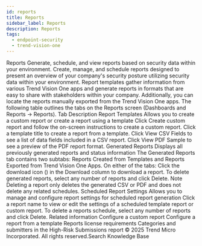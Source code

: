 ```yaml
---
id: reports
title: Reports
sidebar_label: Reports
description: Reports
tags:
  - endpoint-security
  - trend-vision-one
---
```


 Reports Generate, schedule, and view reports based on security data within your environment. Create, manage, and schedule reports designed to present an overview of your company's security posture utilizing security data within your environment. Report templates gather information from various Trend Vision One apps and generate reports in formats that are easy to share with stakeholders within your company. Additionally, you can locate the reports manually exported from the Trend Vision One apps. The following table outlines the tabs on the Reports screen (Dashboards and Reports → Reports). Tab Description Report Templates Allows you to create a custom report or create a report using a template Click Create custom report and follow the on-screen instructions to create a custom report. Click a template title to create a report from a template. Click View CSV Fields to see a list of data fields included in a CSV report. Click View PDF Sample to see a preview of the PDF report format. Generated Reports Displays all previously generated reports and status information The Generated Reports tab contains two subtabs: Reports Created from Templates and Reports Exported from Trend Vision One Apps. On either of the tabs: Click the download icon () in the Download column to download a report. To delete generated reports, select any number of reports and click Delete. Note Deleting a report only deletes the generated CSV or PDF and does not delete any related schedules. Scheduled Report Settings Allows you to manage and configure report settings for scheduled report generation Click a report name to view or edit the settings of a scheduled template report or custom report. To delete a reports schedule, select any number of reports and click Delete. Related information Configure a custom report Configure a report from a template Reports license requirements Categories and submitters in the High-Risk Submissions report © 2025 Trend Micro Incorporated. All rights reserved.Search Knowledge Base